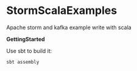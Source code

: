 # StormScalaExamples
Apache storm and kafka example write with scala

**GettingStarted**

Use sbt to build it:

```
sbt assembly
```
